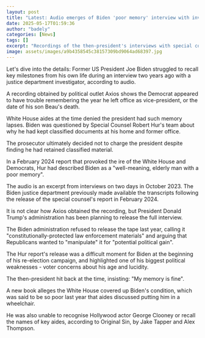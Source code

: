 ```yaml
---
layout: post
title: "Latest: Audio emerges of Biden 'poor memory' interview with investigator"
date: 2025-05-17T01:59:36
author: "badely"
categories: [News]
tags: []
excerpt: "Recordings of the then-president's interviews with special counsel reveal he struggled to recall key details from his life."
image: assets/images/a9b4358545c38157309bd9064ad68397.jpg
---
```


Let's dive into the details: Former US President Joe Biden struggled to recall key milestones from his own life during an interview two years ago with a justice department investigator, according to audio. 

A recording obtained by political outlet Axios shows the Democrat appeared to have trouble remembering the year he left office as vice-president, or the date of his son Beau's death. 

White House aides at the time denied the president had such memory lapses. Biden was questioned by Special Counsel Robert Hur's team about why he had kept classified documents at his home and former office.

The prosecutor ultimately decided not to charge the president despite finding he had retained classified material. 

In a February 2024 report that provoked the ire of the White House and Democrats, Hur had described Biden as a "well-meaning, elderly man with a poor memory".

The audio is an excerpt from interviews on two days in October 2023. The Biden justice department previously made available the transcripts following the release of the special counsel's report in February 2024. 

It is not clear how Axios obtained the recording, but President Donald Trump's administration has been planning to release the full interview.

The Biden administration refused to release the tape last year, calling it "constitutionally-protected law enforcement materials" and arguing that Republicans wanted to "manipulate" it for "potential political gain". 

The Hur report's release was a difficult moment for Biden at the beginning of his re-election campaign, and highlighted one of his biggest political weaknesses - voter concerns about his age and lucidity.

The then-president hit back at the time, insisting: "My memory is fine". 

A new book alleges the White House covered up Biden's condition, which was said to be so poor last year that aides discussed putting him in a wheelchair.

He was also unable to recognise Hollywood actor George Clooney or recall the names of key aides, according to Original Sin, by Jake Tapper and Alex Thompson.

